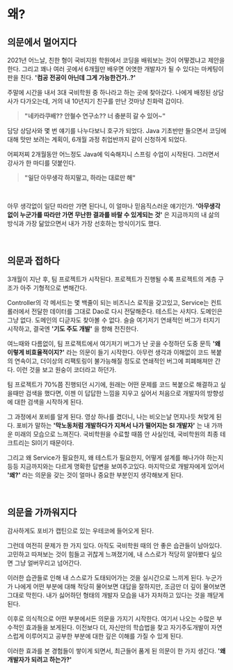# 왜?

## 의문에서 멀어지다

2021년 어느날, 친한 형이 국비지원 학원에서 코딩을 배워보는 것이 어떻겠냐고 제안을 한다. 그리고 꽤나 여러 곳에서 6개월만 배우면 어엿한 개발자가 될 수 있다는 마케팅이 판을 친다. **'컴공 전공이 아닌데 그게 가능한건가..?'**

주말에 시간을 내서 3대 국비학원 중 하나라고 하는 곳에 찾아갔다. 나에게 배정된 상담사가 다가오는데, 거의 내 10년지기 친구를 만난 것마냥 친화력 갑이다. 

> **"네카라쿠배?? 안철수 연구소?? 너 충분히 갈 수 있어~"**

담당 상담사와 몇 번 얘기를 나누다보니 호구가 되었다. Java 기초반만 들으면서 코딩에 대해 맛만 보려는 계획이, 6개월 과정 취업반까지 같이 신청하게 되었다.

어찌저찌 2개월동안 어느정도 Java에 익숙해지니 스프링 수업이 시작된다. 그러면서 강사가 한 마디를 덧붙인다.

> **"일단 아무생각 하지말고, 하라는 대로만 해"**

<br/>

아무 생각없이 일단 따라만 가면 된다니, 이 얼마나 믿음직스러운 얘기인가. **'아무생각 없이 누군가를 따라만 가면 무난한 결과를 바랄 수 있게되는 것'** 은 지금까지의 내 삶의 방식과 가장 닮았으면서 내가 가장 선호하는 방식이기도 했다.

<br/>

## 의문과 접하다

3개월이 지난 후, 팀 프로젝트가 시작된다. 프로젝트가 진행될 수록 프로젝트의 계층 구조가 아주 기형적으로 변해간다.

Controller의 각 메서드는 몇 백줄이 되는 비즈니스 로직을 갖고있고, Service는 컨트롤러에서 전달한 데이터를 그대로 Dao로 다시 전달해준다. 테스트는 사치다. 도메인은 그냥 없다. 도메인의 디귿자도 찾아볼 수 없다. 슬슬 여기저기 연쇄적인 버그가 터지기 시작하고, 결국엔 **'기도 주도 개발'** 을 향해 전진한다.

여느때와 다름없이, 팀 프로젝트에서 여기저기 버그가 난 곳을 수정하던 도중 문득 **'왜 이렇게 비효율적이지?'** 라는 의문이 들기 시작한다. 아무런 생각과 이해없이 코드 복붙의 연속이고, 더이상의 리팩토링이 불가능해질 정도로 연쇄적인 버그에 피폐해져만 간다. 이런 것을 보고 원숭이 코더라고 하던가.

팀 프로젝트가 70%쯤 진행되던 시기에, 원래는 어떤 문제를 코드 복붙으로 해결하고 싶을때만 검색을 했다면, 이젠 이 답답한 느낌을 지우고 싶어서 처음으로 개발자의 방향성에 대한 검색을 시작하게 된다.

그 과정에서 포비를 알게 된다. 영상 하나를 켰더니, 나는 비오는날 먼지나듯 쳐맞게 된다. 포비가 말하는 **'막노동처럼 개발하다가 지쳐서 나가 떨어지는 SI 개발자'** 는 내 가까운 미래의 모습으로 느껴진다. 국비학원을 수료할 때쯤 안 사실인데, 국비학원의 최종 테크트리는 SI이기 때문이다.

그리고 왜 Service가 필요한지, 왜 테스트가 필요한지, 어떻게 설계를 해나가야 하는지 등등 지금까지와는 다르게 명확한 답변을 보여주고있다. 마지막으로 개발자에게 있어서 **'왜?'** 라는 의문을 갖는 것이 얼마나 중요한 부분인지 생각해보게 된다.

<br/>

## 의문을 가까워지다

감사하게도 포비가 캡틴으로 있는 우테코에 들어오게 된다.

그런데 여전히 문제가 한 가지 있다. 아직도 국비학원 때의 안 좋은 습관들이 남아있다. 고민하고 따져보는 것이 힘들고 귀찮게 느껴졌기에, 내 스스로가 적당히 알아봤다 싶으면 그냥 얼버무리고 넘어간다.

이러한 습관들로 인해 내 스스로가 도태되어가는 것을 실시간으로 느끼게 된다. 누군가가 나에게 어떤 부분에 대해 적당히 물어보면 대답을 잘하지만, 조금만 더 깊이 물어보면 그대로 막힌다. 내가 싫어하던 형태의 개발자 모습을 내가 자처하고 있다는 것을 깨닫게 된다.

이후로 의식적으로 어떤 부분에서든 의문을 가지기 시작한다. 여기서 나오는 수많은 부수적인 효과들을 보게된다. 이전보다 더, 자신만의 학습법을 찾고 자기주도개발이 자연스럽게 이루어지고 공부한 부분에 대한 깊은 이해를 가질 수 있게 된다.

이러한 효과를 본 경험들이 쌓이게 되면서, 최근들어 품게 된 의문이 한 가지 생긴다. **'왜 개발자가 되려고 하는가?'**
